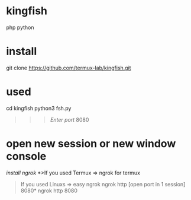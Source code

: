# kingfish
php python
# install 
git clone https://github.com/termux-lab/kingfish.git
# used
cd kingfish
python3 fsh.py
 >>> *Enter port* 8080
 # open new session or new window console
 *install ngrok*
  *>If you used Termux => ngrok for termux
  >If you used Linuxs => easy ngrok
  >ngrok http [open port in 1 session] 8080*
ngrok http 8080

